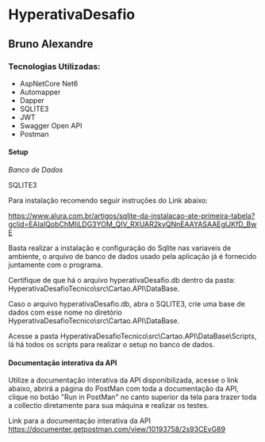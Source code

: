 # HyperativaDesafio

## Bruno Alexandre

### Tecnologias Utilizadas:

- AspNetCore Net6
- Automapper
- Dapper
- SQLITE3
- JWT 
- Swagger Open API
- Postman

#### Setup

*Banco de Dados*

SQLITE3

Para instalação recomendo seguir instruções do Link abaixo:

https://www.alura.com.br/artigos/sqlite-da-instalacao-ate-primeira-tabela?gclid=EAIaIQobChMIiLDG3YOM_QIV_RXUAR2kvQNnEAAYASAAEgIJKfD_BwE

Basta realizar a instalação e configuração do Sqlite nas variaveis de ambiente, o arquivo de banco de dados usado pela aplicação já é fornecido juntamente com o programa.

Certifique de que há o arquivo hyperativaDesafio.db dentro da pasta: HyperativaDesafioTecnico\src\Cartao.API\DataBase.

Caso o arquivo hyperativaDesafio.db, abra o SQLITE3, crie uma base de dados com esse nome no diretório HyperativaDesafioTecnico\src\Cartao.API\DataBase.

Acesse a pasta HyperativaDesafioTecnico\src\Cartao.API\DataBase\Scripts, lá há todos os scripts para realizar o setup no banco de dados.

#### Documentação interativa da API

Utilize a documentação interativa da API disponibilizada, acesse o link abaixo, abrirá a página do PostMan com toda a documentação da API, clique no botão "Run in PostMan" no canto superior da tela para trazer toda a collectio diretamente para sua máquina e realizar os testes. 

Link para a documentação interativa da API
https://documenter.getpostman.com/view/10193758/2s93CEvG89


